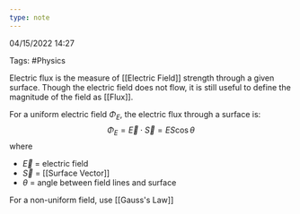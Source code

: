 ```yaml
---
type: note
---
```

04/15/2022 14:27

Tags: #Physics 

Electric flux is the measure of [[Electric Field]] strength through a given surface. Though the electric field does not flow, it is still useful to define the magnitude of the field as [[Flux]]. 

For a uniform electric field $\Phi_E$, the electric flux through a surface is:
$$
\Phi_E=\vec{E}\cdot\vec{S}=ES\cos\theta
$$
where
- $\vec E$ = electric field
- $\vec{S}$ = [[Surface Vector]]
- $\theta$ = angle between field lines and surface

For a non-uniform field, use [[Gauss's Law]]